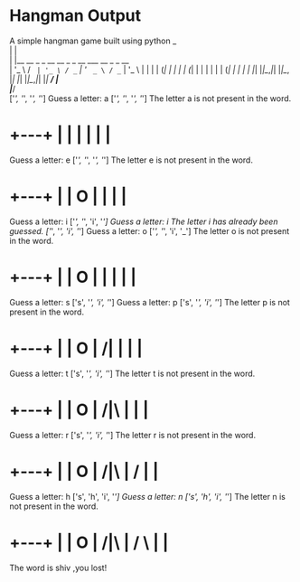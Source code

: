 # Hangman Output
A simple hangman game built using python
_                                             
| |                                            
| |__   __ _ _ __   __ _ _ __ ___   __ _ _ __  
| '_ \ / _` | '_ \ / _` | '_ ` _ \ / _` | '_ \ 
| | | | (_| | | | | (_| | | | | | | (_| | | | |
|_| |_|\__,_|_| |_|\__, |_| |_| |_|\__,_|_| |_|
                    __/ |                      
                   |___/    
['_', '_', '_', '_']
Guess a letter: a
['_', '_', '_', '_']
The letter a is not present in the word.

  +---+
  |   |
      |
      |
      |
      |
=========

Guess a letter: e
['_', '_', '_', '_']
The letter e is not present in the word.

  +---+
  |   |
  O   |
      |
      |
      |
=========

Guess a letter: i
['_', '_', 'i', '_']
Guess a letter: i
The letter i has already been guessed.
['_', '_', 'i', '_']
Guess a letter: o
['_', '_', 'i', '_']
The letter o is not present in the word.

  +---+
  |   |
  O   |
  |   |
      |
      |
=========

Guess a letter: s
['s', '_', 'i', '_']
Guess a letter: p
['s', '_', 'i', '_']
The letter p is not present in the word.

  +---+
  |   |
  O   |
 /|   |
      |
      |
=========
Guess a letter: t
['s', '_', 'i', '_']
The letter t is not present in the word.

  +---+
  |   |
  O   |
 /|\  |
      |
      |
=========

Guess a letter: r
['s', '_', 'i', '_']
The letter r is not present in the word.

  +---+
  |   |
  O   |
 /|\  |
 /    |
      |
=========

Guess a letter: h
['s', 'h', 'i', '_']
Guess a letter: n
['s', 'h', 'i', '_']
The letter n is not present in the word.

  +---+
  |   |
  O   |
 /|\  |
 / \  |
      |
=========

The word is shiv ,you lost!
